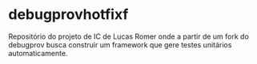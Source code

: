 # debugprovhotfixf
Repositório do projeto de IC de Lucas Romer onde a partir de um fork do debugprov busca construir um framework que gere testes unitários automaticamente.
